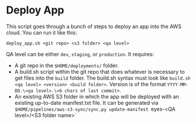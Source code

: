# Deploy App

This script goes through a bunch of steps to deploy an app into the AWS cloud. You can run it like this:

```
deploy_app.sh <git repo> <s3 folder> <qa level>
```

QA level can be either `dev`, `staging`, or `production`. It requires:

* A git repo in the `$HOME/deployments/` folder.
* A build.sh script within the git repo that does whatever is necessary to get files into the `build` folder. The build.sh syntax must look like `build.sh <qa level> <version> <build folder>`. Version is of the format `YYYY-MM-DD.\<qa level>.\<6 chars of last commit>`.
* An existing AWS S3 folder in which the app will be deployed with an existing up-to-date manifest.txt file. It can be generated via `$HOME/pipelines/aws-s3-sync/sync.py update-manifest `eyes-\<QA level>/\<S3 folder name>`
